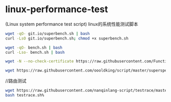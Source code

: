 # linux-performance-test
(Linux system performance test script) linux的系统性能测试脚本

```bash
wget -qO- git.io/superbench.sh | bash
curl -LsO git.io/superbench.sh; chmod +x superbench.sh
```

```bash
wget -qO- bench.sh | bash
curl -Lso- bench.sh | bash
```

```bash
wget -N --no-check-certificate https://raw.githubusercontent.com/FunctionClub/ZBench/master/ZBench-CN.sh && bash ZBench-CN.sh
```

```bash
wget https://raw.githubusercontent.com/oooldking/script/master/superspeed.sh && chmod +x superspeed.sh && ./superspeed.sh
```


//路由测试
```bash
wget https://raw.githubusercontent.com/nanqinlang-script/testrace/master/testrace.sh
bash testrace.sh%
```
